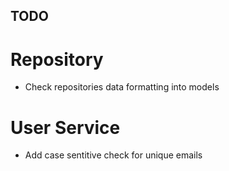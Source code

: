 ## TODO

# Repository

- Check repositories data formatting into models

# User Service

- Add case sentitive check for unique emails
